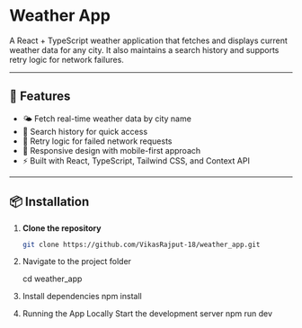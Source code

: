 # Weather App

A React + TypeScript weather application that fetches and displays current weather data for any city. It also maintains a search history and supports retry logic for network failures.

---

## 🚀 Features

- 🌤 Fetch real-time weather data by city name
- 📜 Search history for quick access
- 📶 Retry logic for failed network requests
- 📱 Responsive design with mobile-first approach
- ⚡ Built with React, TypeScript, Tailwind CSS, and Context API

---

## 📦 Installation

1. **Clone the repository**
   ```bash
   git clone https://github.com/VikasRajput-18/weather_app.git

2. Navigate to the project folder
   
   cd weather_app

3. Install dependencies
   npm install

4. Running the App Locally
Start the development server
   npm run dev
